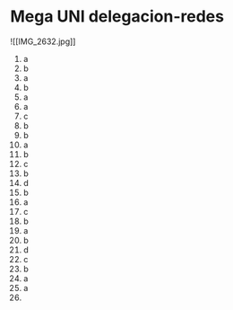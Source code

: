# Mega UNI delegacion-redes
![[IMG_2632.jpg]]

1. a
2. b
3. a
4. b
5. a
6. a
7. c
8. b
9. b
10. a
11. b
12. c
13. b
14. d
15. b
16. a
17. c
18. b
19. a
20. b
21. d
22. c
23. b
24. a
25. a
26. 